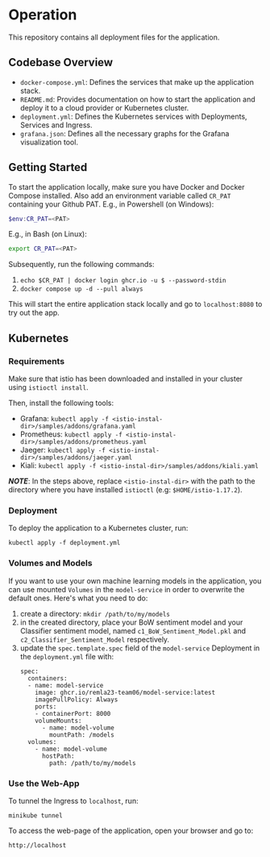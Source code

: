 # Operation
This repository contains all deployment files for the application.

## Codebase Overview
- `docker-compose.yml`: Defines the services that make up the application stack.
- `README.md`: Provides documentation on how to start the application and deploy it to a cloud provider or Kubernetes cluster.
- `deployment.yml`: Defines the Kubernetes services with Deployments, Services and Ingress.
- `grafana.json`: Defines all the necessary graphs for the Grafana visualization tool.

## Getting Started
To start the application locally, make sure you have Docker and Docker Compose installed.
Also add an environment variable called `CR_PAT` containing your Github PAT. 
E.g., in Powershell (on Windows): 
```powershell
$env:CR_PAT=<PAT>
```
E.g., in Bash (on Linux):
```bash
export CR_PAT=<PAT>
```
Subsequently, run the following commands:

1. `echo $CR_PAT | docker login ghcr.io -u $ --password-stdin`
1. `docker compose up -d --pull always`

This will start the entire application stack locally and go to `localhost:8080` to try out the app.

## Kubernetes

### Requirements

Make sure that istio has been downloaded and installed in your cluster using `istioctl install`.

Then, install the following tools:
- Grafana: `kubectl apply -f <istio-instal-dir>/samples/addons/grafana.yaml`
- Prometheus: `kubectl apply -f <istio-instal-dir>/samples/addons/prometheus.yaml`
- Jaeger: `kubectl apply -f <istio-instal-dir>/samples/addons/jaeger.yaml`
- Kiali: `kubectl apply -f <istio-instal-dir>/samples/addons/kiali.yaml`

_**NOTE**_: In the steps above, replace `<istio-instal-dir>` with the path to the directory where you have installed `istioctl` (e.g: `$HOME/istio-1.17.2`).

### Deployment

To deploy the application to a Kubernetes cluster, run:
```
kubectl apply -f deployment.yml
```

### Volumes and Models

If you want to use your own machine learning models in the application, you can use mounted `Volumes` in the `model-service` in order to overwrite the default ones. Here's what you need to do:
1. create a directory: `mkdir /path/to/my/models`
2. in the created directory, place your BoW sentiment model and your Classifier sentiment model, named `c1_BoW_Sentiment_Model.pkl` and `c2_Classifier_Sentiment_Model` respectively.
3. update the `spec.template.spec` field of the `model-service` Deployment in the `deployment.yml` file with:
    ```
    spec:
      containers:
      - name: model-service
        image: ghcr.io/remla23-team06/model-service:latest
        imagePullPolicy: Always
        ports:
        - containerPort: 8000
        volumeMounts:
          - name: model-volume
            mountPath: /models
      volumes:
        - name: model-volume
          hostPath:
            path: /path/to/my/models
    ```

### Use the Web-App

To tunnel the Ingress to `localhost`, run:

```
minikube tunnel
```

To access the web-page of the application, open your browser and go to: 
```
http://localhost
```
